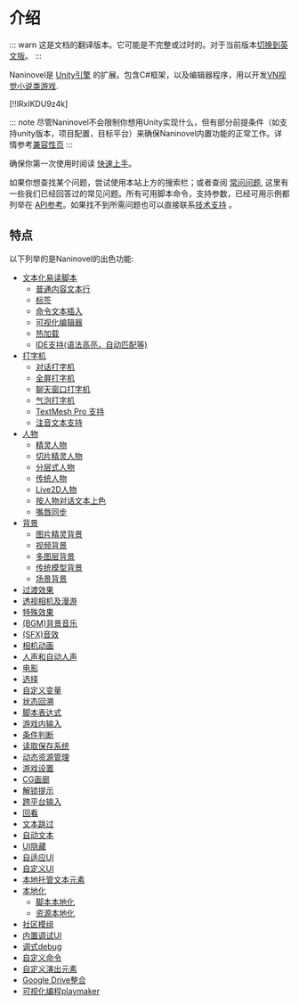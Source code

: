 # 介绍

::: warn
这是文档的翻译版本。它可能是不完整或过时的。对于当前版本[切换到英文版](/guide/)。
:::

Naninovel是 [Unity引擎](https://unity3d.com) 的扩展。包含C#框架，以及编辑器程序，用以开发[VN视觉小说类游戏](https://en.wikipedia.org/wiki/Visual_novel).

[!!lRxIKDU9z4k]

::: note
尽管Naninovel不会限制你想用Unity实现什么，但有部分前提条件（如支持unity版本，项目配置，目标平台）来确保Naninovel内置功能的正常工作。详情参考[兼容性页](/zh/guide/compatibility.md) 
:::

确保你第一次使用时阅读 [快速上手](/zh/guide/getting-started.md)。

如果你想查找某个问题，尝试使用本站上方的搜索栏；或者查阅 [常问问题](/zh/faq/), 这里有一些我们已经回答过的常见问题。所有可用脚本命令，支持参数，已经可用示例都列举在 [API参考](/zh/api/)。如果找不到所需问题也可以直接联系[技术支持](/zh/support/#开发支持) 。

## 特点

以下列举的是Naninovel的出色功能:

* [文本化易读脚本](/zh/guide/naninovel-scripts.md)
  * [普通内容文本行](/zh/guide/naninovel-scripts.md#普通内容文本行)
  * [标签](/zh/guide/naninovel-scripts.md#标签行)
  * [命令文本插入](/zh/guide/naninovel-scripts.md#内联命令执行)
  * [可视化编辑器](/zh/guide/naninovel-scripts.md#可视化编辑器)
  * [热加载](/zh/guide/naninovel-scripts.md#热加载)
  * [IDE支持(语法高亮，自动匹配等)](/zh/guide/naninovel-scripts.md#IDE支持)
* [打字机](/zh/guide/text-printers.md)
  * [对话打字机](/zh/guide/text-printers.md#对话打字机)
  * [全屏打字机](/zh/guide/text-printers.md#全屏打字机)
  * [聊天窗口打字机](/zh/guide/text-printers.md#聊天窗口打字机)
  * [气泡打字机](/zh/guide/text-printers.md#气泡打字机)
  * [TextMesh Pro 支持](/zh/guide/text-printers.html#textmesh-pro)
  * [注音文本支持](/zh/guide/text-printers.html#文本风格)
* [人物](/zh/guide/characters.md)
  * [精灵人物](/zh/guide/characters.md#图像精灵人物)
  * [切片精灵人物](/zh/guide/characters.md#切片精灵人物)
  * [分层式人物](/zh/guide/characters.md#分层式人物)
  * [传统人物](/zh/guide/characters.md#传统人物)
  * [Live2D人物](/zh/guide/characters.md#Live2D人物)
  * [按人物对话文本上色](/zh/guide/characters.md#文本颜色)
  * [嘴唇同步](/zh/guide/characters.md#嘴唇同步)
* [背景](/zh/guide/backgrounds.md)
  * [图片精灵背景](/zh/guide/backgrounds.md#图片精灵背景精灵背景)
  * [视频背景](/zh/guide/backgrounds.md#影片背景)
  * [多图层背景](/zh/guide/backgrounds.md#多图层背景)
  * [传统模型背景](/zh/guide/backgrounds.md#传统模型背景)
  * [场景背景](/zh/guide/backgrounds.md#场景背景)
* [过渡效果](/zh/guide/transition-effects.md)
* [透视相机及漫游](https://youtu.be/rC6C9mA7Szw)
* [特殊效果](/zh/guide/special-effects.md)
* [(BGM)背景音乐](/zh/guide/audio.md#背景音乐)
* [(SFX)音效](/zh/guide/audio.md#音效)
* [相机动画](/zh/api/#camera)
* [人声和自动人声](/zh/guide/voicing.md)
* [电影](/zh/guide/movies.md)
* [选择](/zh/guide/choices.md)
* [自定义变量](/zh/guide/custom-variables.md)
* [状态回溯](https://youtu.be/HJnOoUrqHis)
* [脚本表达式](/zh/guide/script-expressions.md)
* [游戏内输入](/zh/api/#input)
* [条件判断](/zh/api/#if)
* [读取保存系统](/zh/guide/save-load-system.md)
* [动态资源管理](https://youtu.be/cFikLjfeKyc)
* [游戏设置](/zh/guide/game-settings.md)
* [CG画廊](/zh/guide/unlockable-items.md#CG画廊)
* [解锁提示](/zh/guide/unlockable-items.md#提示)
* [跨平台输入](/zh/guide/input-processing.md)
* [回看](/zh/guide/text-printers.md#对话回顾)
* [文本跳过](/zh/guide/text-printers.md#跳过文本)
* [自动文本](/zh/guide/text-printers.md#自动显示文本)
* [UI隐藏](/zh/guide/user-interface.md#UI切换)
* [自适应UI](/zh/guide/user-interface.md#自适应UI布局)
* [自定义UI](/zh/guide/user-interface.md#UI自定义)
* [本地托管文本元素](/zh/guide/managed-text.md)
* [本地化](/zh/guide/localization.md)
  * [脚本本地化](/zh/guide/localization.md#脚本本地化)
  * [资源本地化](/zh/guide/localization.md#资源本地化)
* [社区模组](/zh/guide/community-modding.md)
* [内置调试UI](/zh/guide/development-console.md)
* [调式debug](/zh/guide/naninovel-scripts.md#脚本Debug)
* [自定义命令](/zh/guide/custom-commands.md)
* [自定义演出元素](/zh/guide/custom-actor-implementations.md)
* [Google Drive整合](/zh/guide/resource-providers.md#google-drive)
* [可视化编程playmaker](/zh/guide/playmaker.md)
